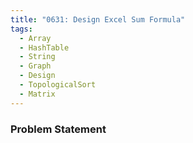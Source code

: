 ```yaml
---
title: "0631: Design Excel Sum Formula"
tags:
  - Array
  - HashTable
  - String
  - Graph
  - Design
  - TopologicalSort
  - Matrix
---
```

### Problem Statement

